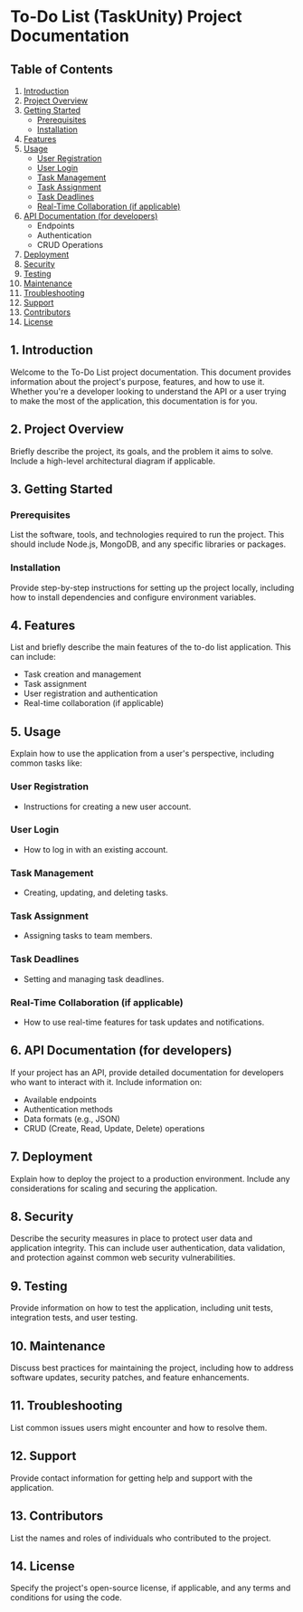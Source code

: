 # To-Do List (TaskUnity) Project Documentation


## Table of Contents
1. [Introduction](#1-introduction)
2. [Project Overview](#2-project-overview)
3. [Getting Started](#3-getting-started)
   - [Prerequisites](#prerequisites)
   - [Installation](#installation)
4. [Features](#4-features)
5. [Usage](#5-usage)
   - [User Registration](#user-registration)
   - [User Login](#user-login)
   - [Task Management](#task-management)
   - [Task Assignment](#task-assignment)
   - [Task Deadlines](#task-deadlines)
   - [Real-Time Collaboration (if applicable)](#real-time-collaboration-if-applicable)
6. [API Documentation (for developers)](#6-api-documentation-for-developers)
   - Endpoints
   - Authentication
   - CRUD Operations
7. [Deployment](#7-deployment)
8. [Security](#8-security)
9. [Testing](#9-testing)
10. [Maintenance](#10-maintenance)
11. [Troubleshooting](#11-troubleshooting)
12. [Support](#12-support)
13. [Contributors](#13-contributors)
14. [License](#14-license)

## 1. Introduction
Welcome to the To-Do List project documentation. This document provides information about the project's purpose, features, and how to use it. Whether you're a developer looking to understand the API or a user trying to make the most of the application, this documentation is for you.

## 2. Project Overview
Briefly describe the project, its goals, and the problem it aims to solve. Include a high-level architectural diagram if applicable.

## 3. Getting Started
### Prerequisites
List the software, tools, and technologies required to run the project. This should include Node.js, MongoDB, and any specific libraries or packages.

### Installation
Provide step-by-step instructions for setting up the project locally, including how to install dependencies and configure environment variables.

## 4. Features
List and briefly describe the main features of the to-do list application. This can include:
- Task creation and management
- Task assignment
- User registration and authentication
- Real-time collaboration (if applicable)

## 5. Usage
Explain how to use the application from a user's perspective, including common tasks like:
### User Registration
- Instructions for creating a new user account.

### User Login
- How to log in with an existing account.

### Task Management
- Creating, updating, and deleting tasks.

### Task Assignment
- Assigning tasks to team members.

### Task Deadlines
- Setting and managing task deadlines.

### Real-Time Collaboration (if applicable)
- How to use real-time features for task updates and notifications.

## 6. API Documentation (for developers)
If your project has an API, provide detailed documentation for developers who want to interact with it. Include information on:
- Available endpoints
- Authentication methods
- Data formats (e.g., JSON)
- CRUD (Create, Read, Update, Delete) operations

## 7. Deployment
Explain how to deploy the project to a production environment. Include any considerations for scaling and securing the application.

## 8. Security
Describe the security measures in place to protect user data and application integrity. This can include user authentication, data validation, and protection against common web security vulnerabilities.

## 9. Testing
Provide information on how to test the application, including unit tests, integration tests, and user testing.

## 10. Maintenance
Discuss best practices for maintaining the project, including how to address software updates, security patches, and feature enhancements.

## 11. Troubleshooting
List common issues users might encounter and how to resolve them.

## 12. Support
Provide contact information for getting help and support with the application.

## 13. Contributors
List the names and roles of individuals who contributed to the project.

## 14. License
Specify the project's open-source license, if applicable, and any terms and conditions for using the code.